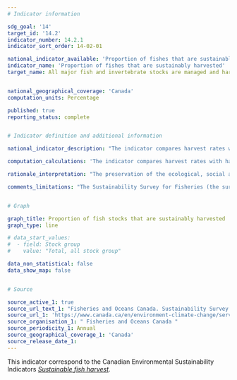 ```yaml
---
# Indicator information

sdg_goal: '14'
target_id: '14.2'
indicator_number: 14.2.1
indicator_sort_order: 14-02-01

national_indicator_available: 'Proportion of fishes that are sustainably harvested'
indicator_name: 'Proportion of fishes that are sustainably harvested'
target_name: All major fish and invertebrate stocks are managed and harvested at levels considered to be sustainable, starting at 96% in 2016, by 2023


national_geographical_coverage: 'Canada'
computation_units: Percentage

published: true
reporting_status: complete


# Indicator definition and additional information

national_indicator_description: "The indicator compares harvest rates with established harvest limits. These limits are based on scientific information, providing a direct measure of whether we are managing the use of these resources within ecosystem limits. It is one measure of fishing pressure on wild fish stocks. <em>(ECCC)</em>"

computation_calculations: 'The indicator compares harvest rates with harvest limits. These limits are based on scientific information and provide a direct measure of whether we are managing the use of these resources within ecosystem limits. The indicator is a simple tabulation of stocks based on whether harvest levels are within removal reference levels, within other harvest limits, or over harvest limits. <em>(ECCC)</em>'

rationale_interpretation: "The preservation of the ecological, social and economic value of fish stocks requires limiting harvest. Overfishing and other pressures can reduce the size and productivity of fish stocks, and in the past have even led to their collapse. The harvest rate is the proportion of the stock that is taken from the water, either intentionally or as bycatch. Harvest rates must be adjusted to reflect changing conditions and to protect stocks for the future. <em>(ECCC)</em>"

comments_limitations: "The Sustainability Survey for Fisheries (the survey) is completed with the best available information. Since the oceans are wide and deep, and fish move between habitats, their populations are difficult to monitor. The survey summarizes information across a wide variety of species, management regimes, types of fisheries, geographic regions, and socio-economic contexts. Small changes in the set of surveyed stocks occur due to changes in the way stocks are assessed or managed. Results should be interpreted with this in mind. The indicator does not account for fished stocks that do not meet the criteria for major stocks. Seaweeds and other aquatic plants are also excluded. <em>(ECCC)</em>"


# Graph 

graph_title: Proportion of fish stocks that are sustainably harvested
graph_type: line

# data_start_values:
#  - field: Stock group
#    value: "Total, all stock group"

data_non_statistical: false
data_show_map: false


# Source

source_active_1: true
source_url_text_1: "Fisheries and Oceans Canada. Sustainability Survey for Fisheries, Canadian Environmental Sustainability Indicators"
source_url_1: 'https://www.canada.ca/en/environment-climate-change/services/environmental-indicators/sustainable-fish-harvest.html'
source_organisation_1: " Fisheries and Oceans Canada "
source_periodicity_1: Annual
source_geographical_coverage_1: 'Canada'
source_release_date_1: 
---
```

This indicator correspond to the Canadian Environmental Sustainability Indicators <a href="https://www.canada.ca/en/environment-climate-change/services/environmental-indicators/sustainable-fish-harvest.html"> <em>Sustainable fish harvest</em></a>.

